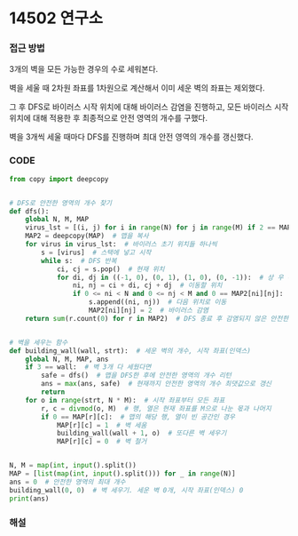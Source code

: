 # 14502 연구소



### 접근 방법

3개의 벽을 모든 가능한 경우의 수로 세워본다.

벽을 세울 때 2차원 좌표를 1차원으로 계산해서 이미 세운 벽의 좌표는 제외했다.

그 후 DFS로 바이러스 시작 위치에 대해 바이러스 감염을 진행하고, 모든 바이러스 시작 위치에 대해 적용한 후 최종적으로 안전 영역의 개수를 구했다.

벽을 3개씩 세울 때마다 DFS를 진행하며 최대 안전 영역의 개수를 갱신했다.

### CODE

```python
from copy import deepcopy


# DFS로 안전한 영역의 개수 찾기
def dfs():
    global N, M, MAP
    virus_lst = [(i, j) for i in range(N) for j in range(M) if 2 == MAP[i][j]]  # 바이러스의 초기 위치들
    MAP2 = deepcopy(MAP)  # 맵을 복사
    for virus in virus_lst:  # 바이러스 초기 위치들 하나씩
        s = [virus]  # 스택에 넣고 시작
        while s:  # DFS 반복
            ci, cj = s.pop()  # 현재 위치
            for di, dj in ((-1, 0), (0, 1), (1, 0), (0, -1)):  # 상 우 하 좌
                ni, nj = ci + di, cj + dj  # 이동할 위치
                if 0 <= ni < N and 0 <= nj < M and 0 == MAP2[ni][nj]:  # 이동할 위치가 유효 범위이고 빈 공간
                    s.append((ni, nj))  # 다음 위치로 이동
                    MAP2[ni][nj] = 2  # 바이러스 감염
    return sum(r.count(0) for r in MAP2)  # DFS 종료 후 감염되지 않은 안전한 영역의 개수 리턴


# 벽을 세우는 함수
def building_wall(wall, strt):  # 세운 벽의 개수, 시작 좌표(인덱스)
    global N, M, MAP, ans
    if 3 == wall:  # 벽 3개 다 세웠다면
        safe = dfs()  # 맵을 DFS한 후에 안전한 영역의 개수 리턴
        ans = max(ans, safe)  # 현재까지 안전한 영역의 개수 최댓값으로 갱신
        return
    for o in range(strt, N * M):  # 시작 좌표부터 모든 좌표
        r, c = divmod(o, M)  # 행, 열은 현재 좌표를 M으로 나눈 몫과 나머지
        if 0 == MAP[r][c]:  # 맵의 해당 행, 열이 빈 공간인 경우
            MAP[r][c] = 1  # 벽 세움
            building_wall(wall + 1, o)  # 또다른 벽 세우기
            MAP[r][c] = 0  # 벽 철거


N, M = map(int, input().split())
MAP = [list(map(int, input().split())) for _ in range(N)]
ans = 0  # 안전한 영역의 최대 개수
building_wall(0, 0)  # 벽 세우기. 세운 벽 0개, 시작 좌표(인덱스) 0
print(ans)
```

### 해설


